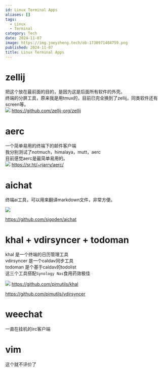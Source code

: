 ```yaml
---
id: Linux Terminal Apps
aliases: []
tags:
  - Linux
  - Terminal
category: Tech
date: 2024-11-07
image: https://img.joeyzheng.tech/ob-1730971484759.png
published: 2024-11-07
title: Linux Terminal Apps
---
```


# zellij
把这个放在最前面的目的，是因为这是后面所有软件的外壳。  
终端的分屏工具，原来我是用tmux的，目前已完全换到了zellij，同类软件还有screen等。  
![](https://img.joeyzheng.tech/ob-1730971484759.png)
https://github.com/zellij-org/zellij


# aerc
一个简单易用的终端下的邮件客户端  
我分别测试了notmuch，himalaya，mutt，aerc  
目前感觉aerc是最简单易用的。  
![](https://img.joeyzheng.tech/ob-1726629327310.png)
https://sr.ht/~rjarry/aerc/


# aichat
终端ai工具，可以用来翻译markdown文件，非常方便。

![](https://img.joeyzheng.tech/ob-1730971559158.png)

https://github.com/sigoden/aichat


# khal + vdirsyncer + todoman
khal 是一个终端的日历管理工具  
vdirsyncer 是一个caldav同步工具  
todoman 是个基于caldav的todolist  
这三个工具搭配`Synology Nas`食用药效极佳  

![](https://img.joeyzheng.tech/ob-1726629280555.png)
https://github.com/pimutils/khal

https://github.com/pimutils/vdirsyncer


# weechat
一直在挂机的irc客户端


# vim
这个就不评价了

# 

